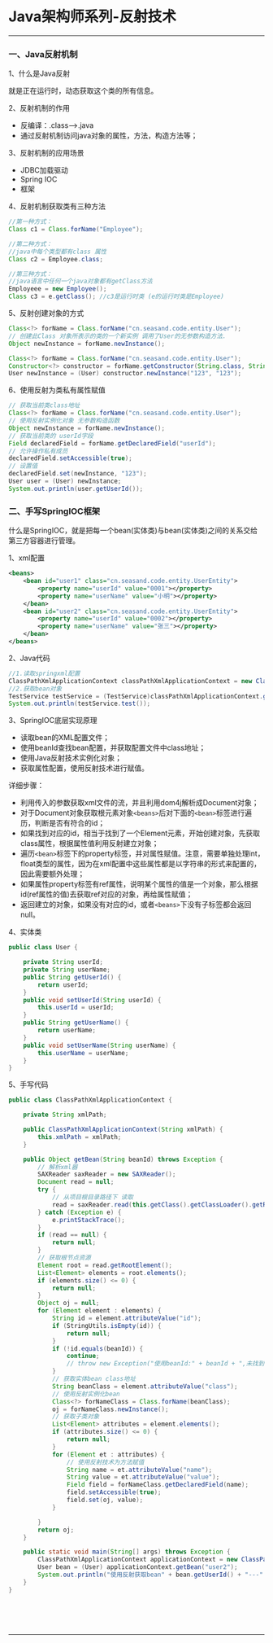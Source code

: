 # Java架构师系列-反射技术

---

### 一、Java反射机制

1、什么是Java反射

就是正在运行时，动态获取这个类的所有信息。

2、反射机制的作用

* 反编译：.class-->.java
* 通过反射机制访问java对象的属性，方法，构造方法等；

3、反射机制的应用场景

* JDBC加载驱动
* Spring IOC
* 框架 

4、反射机制获取类有三种方法

~~~java
//第一种方式：
Class c1 = Class.forName("Employee");

//第二种方式：
//java中每个类型都有class 属性
Class c2 = Employee.class;

//第三种方式：
//java语言中任何一个java对象都有getClass方法
Employeee = new Employee();  
Class c3 = e.getClass(); //c3是运行时类 (e的运行时类是Employee) 
~~~

5、反射创建对象的方式

~~~java
Class<?> forName = Class.forName("cn.seasand.code.entity.User");
// 创建此Class 对象所表示的类的一个新实例 调用了User的无参数构造方法.
Object newInstance = forName.newInstance();

Class<?> forName = Class.forName("cn.seasand.code.entity.User");
Constructor<?> constructor = forName.getConstructor(String.class, String.class);
User newInstance = (User) constructor.newInstance("123", "123");
~~~

6、使用反射为类私有属性赋值

~~~java
// 获取当前类class地址
Class<?> forName = Class.forName("cn.seasand.code.entity.User");
// 使用反射实例化对象 无参数构造函数
Object newInstance = forName.newInstance();
// 获取当前类的 userId字段
Field declaredField = forName.getDeclaredField("userId");
// 允许操作私有成员
declaredField.setAccessible(true);
// 设置值
declaredField.set(newInstance, "123");
User user = (User) newInstance;
System.out.println(user.getUserId());
~~~

### 二、手写SpringIOC框架

什么是SpringIOC，就是把每一个bean(实体类)与bean(实体类)之间的关系交给第三方容器进行管理。

1、xml配置

~~~xml
<beans>
	<bean id="user1" class="cn.seasand.code.entity.UserEntity">
		<property name="userId" value="0001"></property>
		<property name="userName" value="小明"></property>
	</bean>
	<bean id="user2" class="cn.seasand.code.entity.UserEntity">
		<property name="userId" value="0002"></property>
		<property name="userName" value="张三"></property>
	</bean>
</beans>
~~~

2、Java代码

~~~java
//1.读取springxml配置
ClassPathXmlApplicationContext classPathXmlApplicationContext = new ClassPathXmlApplicationContext("applicationContext.xml");
//2.获取bean对象
TestService testService = (TestService)classPathXmlApplicationContext.getBean("testService");
System.out.println(testService.test());
~~~

3、SpringIOC底层实现原理

* 读取bean的XML配置文件；
* 使用beanId查找bean配置，并获取配置文件中class地址；
* 使用Java反射技术实例化对象；
* 获取属性配置，使用反射技术进行赋值。

详细步骤：
  
* 利用传入的参数获取xml文件的流，并且利用dom4j解析成Document对象；
* 对于Document对象获取根元素对象`<beans>`后对下面的`<bean>`标签进行遍历，判断是否有符合的id；
* 如果找到对应的id，相当于找到了一个Element元素，开始创建对象，先获取class属性，根据属性值利用反射建立对象；
* 遍历`<bean>`标签下的property标签，并对属性赋值。注意，需要单独处理int，float类型的属性，因为在xml配置中这些属性都是以字符串的形式来配置的，因此需要额外处理；
* 如果属性property标签有ref属性，说明某个属性的值是一个对象，那么根据id(ref属性的值)去获取ref对应的对象，再给属性赋值；
* 返回建立的对象，如果没有对应的id，或者`<beans>`下没有子标签都会返回null。

4、实体类

~~~java
public class User {

	private String userId;
	private String userName;
	public String getUserId() {
		return userId;
	}
	public void setUserId(String userId) {
		this.userId = userId;
	}
	public String getUserName() {
		return userName;
	}
	public void setUserName(String userName) {
		this.userName = userName;
	}
}
~~~

5、手写代码

~~~java
public class ClassPathXmlApplicationContext {

	private String xmlPath;

	public ClassPathXmlApplicationContext(String xmlPath) {
		this.xmlPath = xmlPath;
	}

	public Object getBean(String beanId) throws Exception {
		// 解析xml器
		SAXReader saxReader = new SAXReader();
		Document read = null;
		try {
			// 从项目根目录路径下 读取
			read = saxReader.read(this.getClass().getClassLoader().getResourceAsStream(xmlPath));
		} catch (Exception e) {
			e.printStackTrace();
		}
		if (read == null) {
			return null;
		}
		// 获取根节点资源
		Element root = read.getRootElement();
		List<Element> elements = root.elements();
		if (elements.size() <= 0) {
			return null;
		}
		Object oj = null;
		for (Element element : elements) {
			String id = element.attributeValue("id");
			if (StringUtils.isEmpty(id)) {
				return null;
			}
			if (!id.equals(beanId)) {
				continue;
				// throw new Exception("使用beanId:" + beanId + ",未找到该bean");
			}
			// 获取实体bean class地址
			String beanClass = element.attributeValue("class");
			// 使用反射实例化bean
			Class<?> forNameClass = Class.forName(beanClass);
			oj = forNameClass.newInstance();
			// 获取子类对象
			List<Element> attributes = element.elements();
			if (attributes.size() <= 0) {
				return null;
			}
			for (Element et : attributes) {
				// 使用反射技术为方法赋值
				String name = et.attributeValue("name");
				String value = et.attributeValue("value");
				Field field = forNameClass.getDeclaredField(name);
				field.setAccessible(true);
				field.set(oj, value);
			}

		}
		return oj;
	}

	public static void main(String[] args) throws Exception {
		ClassPathXmlApplicationContext applicationContext = new ClassPathXmlApplicationContext("applicationContext.xml");
		User bean = (User) applicationContext.getBean("user2");
		System.out.println("使用反射获取bean" + bean.getUserId() + "---" + bean.getUserName());
	}
}
~~~



<br/><br/><br/>

---

